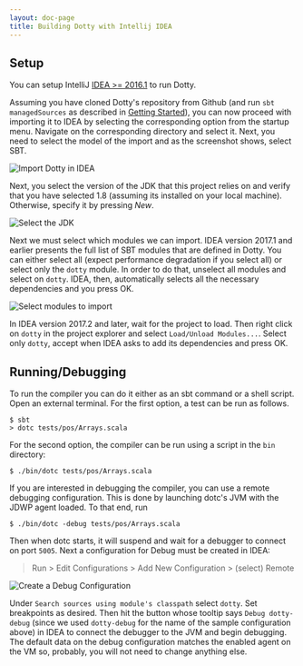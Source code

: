 ```yaml
---
layout: doc-page
title: Building Dotty with Intellij IDEA
---
```


Setup
-----

You can setup IntelliJ [IDEA >= 2016.1](https://www.jetbrains.com/idea/nextversion) to run Dotty.

Assuming you have cloned Dotty's repository from Github (and run `sbt managedSources` as described in [Getting Started](getting-started.md)),
you can now proceed with importing it to IDEA by selecting the
corresponding option from the startup menu. Navigate on the corresponding directory and select it. Next, you need
to select the model of the import and as the screenshot shows, select SBT.

![](../../../images/idea/idea-import.png "Import Dotty in IDEA")

Next, you select the version of the JDK that this project relies on and verify that you have selected 1.8 (assuming
its installed on your local machine). Otherwise, specify it by pressing *New*.

![](../../../images/idea/idea-sdk.png "Select the JDK")

Next we must select which modules we can import. IDEA version 2017.1 and earlier presents the full list of SBT modules
that are defined in Dotty. You can either select all (expect performance degradation if you select all) or
select only the `dotty` module. In order to do that, unselect all modules and select on `dotty`. IDEA, then, automatically
selects all the necessary dependencies and you press OK.

![](../../../images/idea/idea-sbt.png "Select modules to import")

In IDEA version 2017.2 and later, wait for the project to load. Then right click on `dotty` in the project explorer
and select `Load/Unload Modules...`. Select only `dotty`, accept when IDEA asks to add its dependencies and press OK.

Running/Debugging
-------

To run the compiler you can do it either as an sbt command or a shell script. Open an external terminal.
For the first option, a test can be run as follows.

```shell
$ sbt
> dotc tests/pos/Arrays.scala
```
For the second option, the compiler can be run using a script in the `bin` directory:

```shell
$ ./bin/dotc tests/pos/Arrays.scala
```

If you are interested in debugging the compiler, you can use a remote debugging configuration.
This is done by launching dotc's JVM with the JDWP agent loaded. To that end, run
```shell
$ ./bin/dotc -debug tests/pos/Arrays.scala
```
Then when dotc starts, it will suspend and wait for a debugger to connect on port `5005`.
Next a configuration for Debug must be created in IDEA: 

> Run > Edit Configurations > Add New Configuration > (select) Remote

![](../../../images/idea/idea-debug.png "Create a Debug Configuration")

Under `Search sources using module's classpath` select `dotty`. Set breakpoints as desired.
Then hit the button whose tooltip says `Debug dotty-debug` (since we used `dotty-debug` for the name of
the sample configuration above) in IDEA to connect the debugger to the JVM and begin debugging. The default data on the debug configuration matches the enabled agent on the VM so, probably,
 you will not need to change anything else.
 
